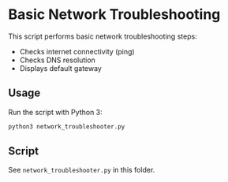 # Basic Network Troubleshooting

This script performs basic network troubleshooting steps:
- Checks internet connectivity (ping)
- Checks DNS resolution
- Displays default gateway

## Usage
Run the script with Python 3:

```bash
python3 network_troubleshooter.py
```

## Script
See `network_troubleshooter.py` in this folder.
